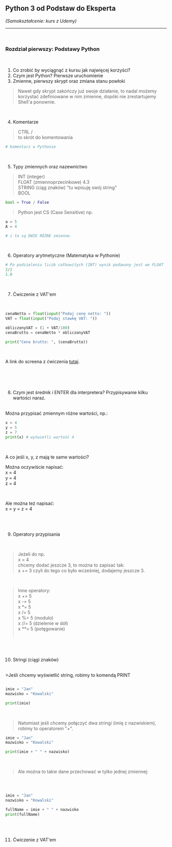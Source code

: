 ## Python 3 od Podstaw do Eksperta

*(Samokształcenie: kurs z Udemy)*


---

<br>

### Rozdział pierwszy: Podstawy Python

<br>

1. Co zrobić by wyciągnąć z kursu jak najwięcej korzyści?
2. Czym jest Python? Pierwsze uruchomienie
3. Zmienne, pierwszy skrypt oraz zmiana stanu powłoki


> Nawet gdy skrypt zakończy już swoje działanie, to nadal możemy korzystać zdefiniowane w nim zmienne, dopóki nie zrestartujemy Shell'a ponownie.

<br>

4. Komentarze

> CTRL / <br>
> to skrót do komentowania

```python
# komentarz w Pythonie
```

<br>

5. Typy zmiennych oraz nazewnictwo

> INT (integer) <br>
> FLOAT (zmiennoprzecinkowe) 4.3 <br>
> STRING (ciąg znaków) "tu wpisuję swój string" <br>
> BOOL

```python
bool = True / False
```

> Python jest CS (Case Sensitive) np.

```python
a = 5
A = 4

# i to są DWIE RÓŻNE zmienne.
```

<br>

6. Operatory arytmetyczne (Matematyka w Pythonie)

```python
# Po podzieleniu liczb całkowitych (INT) wynik podawany jest we FLOAT
2/2
1.0
```

<br>

7. Ćwiczenie z VAT'em<br>

<br>

```python
cenaNetto = float(input("Podaj cenę netto: "))
VAT = float(input("Podaj stawkę VAT: "))

obliczonyVAT = (1 + VAT/100)
cenaBrutto = cenaNetto * obliczonyVAT

print("Cena brutto: ", (cenaBrutto))
```

<br>

A link do screena z ćwiczenia [tutaj](https://github.com/git-atoms/Python-training-01/blob/master/Screeny/VAT%20exercises.jpg).

<br>

<br>
<br>



8. Czym jest średnik i ENTER dla interpretera? Przypisywanie kilku wartości naraz.

<br>
Można przypisać zmiennym różne wartości, np.:


```python
x = 4
y = 5
z = 7
print(x) # wyświetli wartość 4

```
<br>

A co jeśli x, y, z mają te same wartości?<br>

Można oczywiście napisać:<br>
x = 4<br>
y = 4<br>
z = 4

<br>

Ale można też napisać:<br>
x = y = z = 4<br>

<br>
<br>



9. Operatory przypisania


<br>

>Jeżeli do np.<br>
>x = 4 <br>
> chcemy dodać jeszcze 3, to można to zapisać tak:<br>
> x += 3
>czyli do tego co było wcześniej, dodajemy jeszcze 3.

<br>

>Inne operatory:<br>
>x += 5 <br>
>x -= 5 <br>
>x *= 5 <br>
>x /= 5 <br>
>x %= 5 (modulo)<br>
>x //= 5 (dzielenie w dół)<br>
>x **= 5 (potęgowanie)<br>
><br>


<br>
<br>


10. Stringi (ciągi znaków)
<br>
>Jeśli chcemy wyświetlić string, robimy to komendą PRINT
<br>

```python

imie = "Jan"
mazwisko = "Kowalski"

print(imie)


```

<br>

>Natomiast jeśli chcemy połączyć dwa stringi (imię z nazwiskiem), robimy to operatorem "+". <br>

```python
imie = "Jan"
mazwisko = "Kowalski"

print(imie + " " + nazwisko)

```

<br>


>Ale można to takie dane przechować w tylko jednej zmiennej:
<br>

```python

imie = "Jan"
nazwisko = "Kowalski"

fullName = imie + " " + nazwisko
print(fullName)

```


<br>
<br>

11. Ćwiczenie z VAT'em
